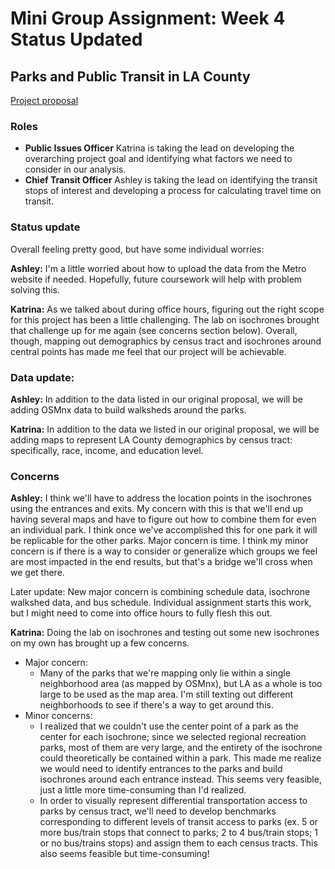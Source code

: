 # Mini Group Assignment: Week 4 Status Updated

## Parks and Public Transit in LA County
[Project proposal](https://github.com/ashley-yao/up206a-groupProject/blob/main/Group%20Assignments/ProjectProposal.md)

### Roles 
* **Public Issues Officer** Katrina is taking the lead on developing the overarching project goal and identifying what factors we need to consider in our analysis.
* **Chief Transit Officer** Ashley is taking the lead on identifying the transit stops of interest and developing a process for calculating travel time on transit.

### Status update
Overall feeling pretty good, but have some individual worries:

**Ashley:** I'm a little worried about how to upload the data from the Metro website if needed. Hopefully, future coursework will help with problem solving this. 

**Katrina:** As we talked about during office hours, figuring out the right scope for this project has been a little challenging. The lab on isochrones brought that challenge up for me again (see concerns section below). Overall, though, mapping out demographics by census tract and isochrones around central points has made me feel that our project will be achievable. 

### Data update: 

**Ashley:** In addition to the data listed in our original proposal, we will be adding OSMnx data to build walksheds around the parks.

**Katrina:** In addition to the data we listed in our original proposal, we will be adding maps to represent LA County demographics by census tract: specifically, race, income, and education level. 

### Concerns

**Ashley:** I think we'll have to address the location points in the isochrones using the entrances and exits. My concern with this is that we'll end up having several maps and have to figure out how to combine them for even an individual park. I think once we've accomplished this for one park it will be replicable for the other parks. Major concern is time. I think my minor concern is if there is a way to consider or generalize which groups we feel are most impacted in the end results, but that's a bridge we'll cross when we get there. 

Later update: New major concern is combining schedule data, isochrone walkshed data, and bus schedule. Individual assignment starts this work, but I might need to come into office hours to fully flesh this out. 

**Katrina:** Doing the lab on isochrones and testing out some new isochrones on my own has brought up a few concerns. 
* Major concern: 
  * Many of the parks that we're mapping only lie within a single neighborhood area (as mapped by OSMnx), but LA as a whole is too large to be used as the map area. I'm still texting out different neighborhoods to see if there's a way to get around this.
* Minor concerns: 
  * I realized that we couldn't use the center point of a park as the center for each isochrone; since we selected regional recreation parks, most of them are very large, and the entirety of the isochrone could theoretically be contained within a park. This made me realize we would need to identify entrances to the parks and build isochrones around each entrance instead. This seems very feasible, just a little more time-consuming than I'd realized. 
  * In order to visually represent differential transportation access to parks by census tract, we'll need to develop benchmarks corresponding to different levels of transit access to parks (ex. 5 or more bus/train stops that connect to parks; 2 to 4 bus/train stops; 1 or no bus/trains stops) and assign them to each census tracts. This also seems feasible but time-consuming!
